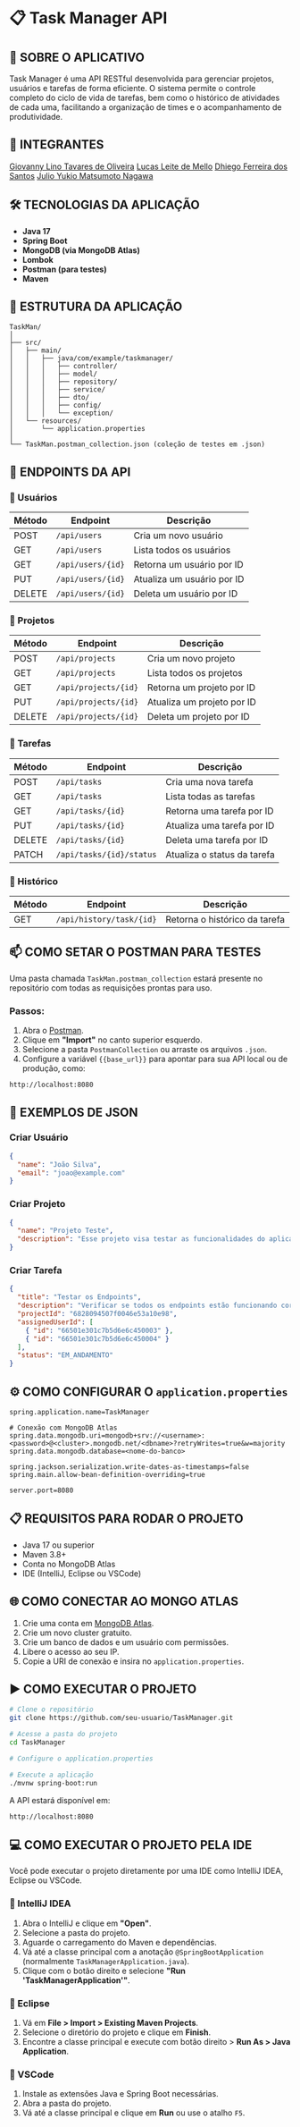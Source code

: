 
# 📋 Task Manager API

## 📌 SOBRE O APLICATIVO

Task Manager é uma API RESTful desenvolvida para gerenciar projetos, usuários e tarefas de forma eficiente. O sistema permite o controle completo do ciclo de vida de tarefas, bem como o histórico de atividades de cada uma, facilitando a organização de times e o acompanhamento de produtividade.

## 👥 INTEGRANTES

<a href="https://github.com/GiovannyLino" target="_blank">Giovanny Lino Tavares de Oliveira</a>
<a href="https://github.com/lucaslm88" target="_blank">Lucas Leite de Mello</a>
<a href="https://github.com/dhiego62" target="_blank">Dhiego Ferreira dos Santos</a>
<a href="https://github.com/JulioYukio" target="_blank">Julio Yukio Matsumoto Nagawa</a>

## 🛠️ TECNOLOGIAS DA APLICAÇÃO

- **Java 17**
- **Spring Boot**
- **MongoDB (via MongoDB Atlas)**
- **Lombok**
- **Postman (para testes)**
- **Maven**

## 🧱 ESTRUTURA DA APLICAÇÃO

```
TaskMan/
│
├── src/
│   ├── main/
│   │   ├── java/com/example/taskmanager/
│   │   │   ├── controller/
│   │   │   ├── model/
│   │   │   ├── repository/
│   │   │   ├── service/
│   │   │   ├── dto/
│   │   │   ├── config/
│   │   │   └── exception/
│   └── resources/
│       └── application.properties
│
└── TaskMan.postman_collection.json (coleção de testes em .json)
```

## 📡 ENDPOINTS DA API

### 🔹 Usuários

| Método | Endpoint | Descrição |
|--------|----------|-----------|
| POST   | `/api/users`         | Cria um novo usuário |
| GET    | `/api/users`         | Lista todos os usuários |
| GET    | `/api/users/{id}`    | Retorna um usuário por ID |
| PUT    | `/api/users/{id}`    | Atualiza um usuário por ID |
| DELETE | `/api/users/{id}`    | Deleta um usuário por ID |

### 🔹 Projetos

| Método | Endpoint | Descrição |
|--------|----------|-----------|
| POST   | `/api/projects`         | Cria um novo projeto |
| GET    | `/api/projects`         | Lista todos os projetos |
| GET    | `/api/projects/{id}`    | Retorna um projeto por ID |
| PUT    | `/api/projects/{id}`    | Atualiza um projeto por ID |
| DELETE | `/api/projects/{id}`    | Deleta um projeto por ID |

### 🔹 Tarefas

| Método | Endpoint | Descrição |
|--------|----------|-----------|
| POST   | `/api/tasks`                   | Cria uma nova tarefa |
| GET    | `/api/tasks`                   | Lista todas as tarefas |
| GET    | `/api/tasks/{id}`              | Retorna uma tarefa por ID |
| PUT    | `/api/tasks/{id}`              | Atualiza uma tarefa por ID |
| DELETE | `/api/tasks/{id}`              | Deleta uma tarefa por ID |
| PATCH  | `/api/tasks/{id}/status`       | Atualiza o status da tarefa |

### 🔹 Histórico

| Método | Endpoint | Descrição |
|--------|----------|-----------|
| GET    | `/api/history/task/{id}`       | Retorna o histórico da tarefa |

## 📫 COMO SETAR O POSTMAN PARA TESTES

Uma pasta chamada `TaskMan.postman_collection` estará presente no repositório com todas as requisições prontas para uso.

### Passos:

1. Abra o [Postman](https://www.postman.com/downloads/).
2. Clique em **"Import"** no canto superior esquerdo.
3. Selecione a pasta `PostmanCollection` ou arraste os arquivos `.json`.
4. Configure a variável `{{base_url}}` para apontar para sua API local ou de produção, como:

```
http://localhost:8080
```

## 🧪 EXEMPLOS DE JSON

### Criar Usuário

```json
{
  "name": "João Silva",
  "email": "joao@example.com"
}
```

### Criar Projeto

```json
{
  "name": "Projeto Teste",
  "description": "Esse projeto visa testar as funcionalidades do aplicativo"
}
```

### Criar Tarefa

```json
{
  "title": "Testar os Endpoints",
  "description": "Verificar se todos os endpoints estão funcionando corretamente",
  "projectId": "6828094507f0046e53a10e98",
  "assignedUserId": [
    { "id": "66501e301c7b5d6e6c450003" },
    { "id": "66501e301c7b5d6e6c450004" }
  ],
  "status": "EM_ANDAMENTO"
}
```

## ⚙️ COMO CONFIGURAR O `application.properties`

```properties
spring.application.name=TaskManager

# Conexão com MongoDB Atlas
spring.data.mongodb.uri=mongodb+srv://<username>:<password>@<cluster>.mongodb.net/<dbname>?retryWrites=true&w=majority
spring.data.mongodb.database=<nome-do-banco>

spring.jackson.serialization.write-dates-as-timestamps=false
spring.main.allow-bean-definition-overriding=true

server.port=8080
```

## 📋 REQUISITOS PARA RODAR O PROJETO

- Java 17 ou superior
- Maven 3.8+
- Conta no MongoDB Atlas
- IDE (IntelliJ, Eclipse ou VSCode)

## 🌐 COMO CONECTAR AO MONGO ATLAS

1. Crie uma conta em [MongoDB Atlas](https://www.mongodb.com/cloud/atlas).
2. Crie um novo cluster gratuito.
3. Crie um banco de dados e um usuário com permissões.
4. Libere o acesso ao seu IP.
5. Copie a URI de conexão e insira no `application.properties`.

## ▶️ COMO EXECUTAR O PROJETO

```bash
# Clone o repositório
git clone https://github.com/seu-usuario/TaskManager.git

# Acesse a pasta do projeto
cd TaskManager

# Configure o application.properties

# Execute a aplicação
./mvnw spring-boot:run
```

A API estará disponível em:
```
http://localhost:8080
```

## 💻 COMO EXECUTAR O PROJETO PELA IDE

Você pode executar o projeto diretamente por uma IDE como IntelliJ IDEA, Eclipse ou VSCode.

### 🔹 IntelliJ IDEA

1. Abra o IntelliJ e clique em **"Open"**.
2. Selecione a pasta do projeto.
3. Aguarde o carregamento do Maven e dependências.
4. Vá até a classe principal com a anotação `@SpringBootApplication` (normalmente `TaskManagerApplication.java`).
5. Clique com o botão direito e selecione **"Run 'TaskManagerApplication'"**.

### 🔹 Eclipse

1. Vá em **File > Import > Existing Maven Projects**.
2. Selecione o diretório do projeto e clique em **Finish**.
3. Encontre a classe principal e execute com botão direito > **Run As > Java Application**.

### 🔹 VSCode

1. Instale as extensões Java e Spring Boot necessárias.
2. Abra a pasta do projeto.
3. Vá até a classe principal e clique em **Run** ou use o atalho `F5`.


